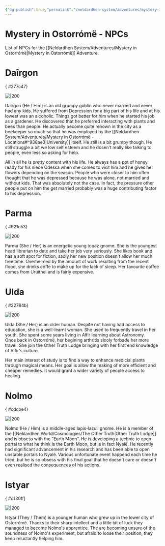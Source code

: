 ```yaml
---
{"dg-publish":true,"permalink":"/neldardhen-system/adventures/mystery-in-ostorrome-np-cs/"}
---
```


# Mystery in Ostorrómë - NPCs
List of NPCs for the [[Neldardhen System/Adventures/Mystery in Ostorrómë\|Mystery in Ostorrómë]] Adventure.
# Daîrgon
{ #277c47}


![|200](https://assets.forge-vtt.com/649038797876217e65d5cbb0/Neldardhen/Ostorr%C3%B4m%C3%AB/goblin_gardener.PNG)

Daîrgon (He / Him) is an old grumpy goblin who never married and never had any kids. He suffered from Depression for a big part of his life and at his lowest was an alcoholic. Things got better for him when he started his job as a gardener. He discovered that he preferred interacting with plants and bees than people. He actually become quite renown in the city as a beekeeper so much so that he was employed by the [[Neldardhen System/Adventures/Mystery in Ostorrómë - Locations#^938ae3\|University]] itself. He still is a bit grumpy though. He still struggle a bit we low self esteem and he dosen't really like talking to people, even less so asking for help.

All in all he is pretty content with his life. He always has a pot of honey ready for his niece Odessa when she comes to visit him and he gives her flowers depending on the season. People who were closer to him often thought that he was depressed because he was alone, not married and without kids. That was absolutely not the case. In fact, the pressure other people put on him the get married probably was a huge contributing factor to his depression.

# Parma
{ #921c53}


![|200](https://assets.forge-vtt.com/649038797876217e65d5cbb0/Neldardhen/Ostorr%C3%B4m%C3%AB/the_librarian.PNG)

Parma (She / Her) is an energetic young topaz gnome. She is the youngest head librarian to date and take her job very seriously. She likes book and has a soft spot for fiction, sadly her new position doesn't allow her much free time. Overhelmed by the amount of work resulting from the recent flood, she drinks coffe to make up for the lack of sleep. Her favourite coffee comes from Uruithel and is fairly expensive.

# Ulda
{ #22784b}


![|200](https://assets.forge-vtt.com/649038797876217e65d5cbb0/Neldardhen/Ostorr%C3%B4m%C3%AB/Ulda.PNG)

Ulda (She / Her) is an older human. Despite not having had access to education, she is a well-learnt woman. She used to frequently travel in her youth. She spent some years living in Alfir learning about Astronomy.   
Once back in Ostorrómë, her begining arthritis slooly forbade her more travel. She join the Other Truth Lodge bringing with her first end knowledge of Alfir's culture.

Her main interest of study is to find a way to enhance medicial plants through magical means. Her goal is allow the making of more efficient and cheaper remedies. It would grant a wider variety of people access to healing.

# Nolmo
{ #cdcbe4}


![|200](https://assets.forge-vtt.com/649038797876217e65d5cbb0/Neldardhen/Ostorr%C3%B4m%C3%AB/Nolmo.PNG)

Nolmo (He / Him) is a middle-aged lapis-lazuli gnome. He is a member of the [[Neldardhen World/Cosmologies/The Other Truth\|Other Truth Lodge]] and is obsess with the "Earth Moon". He is developing a technic to open portal to what he think is the Earth Moon, but is in fact Nyalë. He recently had significant advancement in his research and has been able to open unstable portals to Nyalë. Various unfortunate event happend each time he tried, but he is so obsess with his final goal that he doesn't care or doesn't even realised the consequences of his actions.

# Istyar
{ #d130ff}


![|200](https://assets.forge-vtt.com/649038797876217e65d5cbb0/Neldardhen/Ostorr%C3%B4m%C3%AB/Istyar.PNG)

Istyar (They / Them) is a younger human who grew up in the lower city of Ostorrómë. Thanks to their sharp intellect and a little bit of luck they managed to become Nolmo's apprentice. The are becoming unsure of the soundness of Nolmo's experiment, but afraid to loose their position, they keep reluctantly helping him.